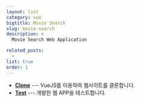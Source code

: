```yaml
---
layout: list
category: vue
bigtitle: Movie Search
slug: movie-search
description: >
  Movie Search Web Application

related_posts:
  -
list: true
order: 1
---
```



- [**Clone**](/vue-clone/)  --- VueJS를 이용하여 웹사이트를 클론합니다.
- [**Test**](/test/)  --- 개발한 웹 APP을 테스트합니다.
